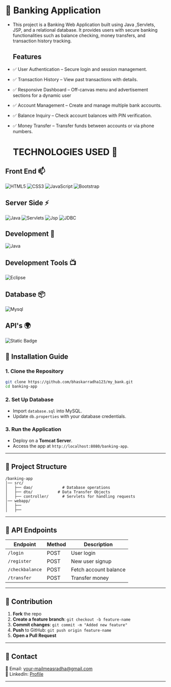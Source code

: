 # 🏦 Banking Application



- This project is a Banking Web Application built using Java ,Servlets, JSP, and a relational database. It provides users with secure banking functionalities such as balance checking, money transfers, and transaction history tracking.

  ## Features

- ✅ User Authentication – Secure login and session management.
- ✅ Transaction History – View past transactions with details.
- ✅ Responsive Dashboard – Off-canvas menu and advertisement sections for a dynamic user
- ✅ Account Management – Create and manage multiple bank accounts.
- ✅ Balance Inquiry – Check account balances with PIN verification.
- ✅ Money Transfer – Transfer funds between accounts or via phone numbers.

  # TECHNOLOGIES USED 📌

## Front End 📫

![HTML5](https://img.shields.io/static/v1?style=for-the-badge&message=HTML5&color=E34F26&logo=HTML5&logoColor=FFFFFF&label=)
![CSS3](https://img.shields.io/static/v1?style=for-the-badge&message=CSS3&color=1572B6&logo=CSS3&logoColor=FFFFFF&label=)
![JavaScript](https://img.shields.io/static/v1?style=for-the-badge&message=JavaScript&color=222222&logo=JavaScript&logoColor=F7DF1E&label=)
![Bootstrap](https://img.shields.io/static/v1?style=for-the-badge&message=Bootstrap&color=7952B3&logo=Bootstrap&logoColor=FFFFFF&label=)

## Server Side ⚡

![Java](https://img.shields.io/static/v1?style=for-the-badge&message=Java&color=007396&logo=java&logoColor=FFFFFF&label=)
![Servlets](https://img.shields.io/static/v1?style=for-the-badge&message=Servlets&color=7952B3&logo=Java&logoColor=FFFFFF&label=)
![Jsp](https://img.shields.io/static/v1?style=for-the-badge&message=Jsp&color=E34F26&logo=Java&logoColor=FFFFFF&label=)
![JDBC](https://img.shields.io/static/v1?style=for-the-badge&message=JDBC&color=222223&logo=jdbc&logoColor=FFFFFF&label=)



## Development 🔭

![Java](https://img.shields.io/static/v1?style=for-the-badge&message=Open+JDK+18&color=blue6&label=)

## Development Tools 📺

![Eclipse](https://img.shields.io/static/v1?style=for-the-badge&message=eclipse&color=007396&logo=eclipse&logoColor=FFFFFF&label=)

## Database 📦

![Mysql](https://img.shields.io/static/v1?style=for-the-badge&message=MySQL&color=7952B3&logo=mysql&logoColor=FFFFFF&label=)

## API's 🌍

![Static Badge](https://img.shields.io/badge/RozarPay%20-API-blue)










## 🚀 Installation Guide

### 1. Clone the Repository
```sh
git clone https://github.com/bhaskarradha123/my_bank.git
cd banking-app
```

### 2. Set Up Database
- Import `database.sql` into MySQL.  
- Update `db.properties` with your database credentials.  

### 3. Run the Application
- Deploy on a **Tomcat Server**.  
- Access the app at `http://localhost:8080/banking-app`.  

---

## 📂 Project Structure

```
/banking-app
│── src/
│   ├── dao/             # Database operations  
│   ├── dto/           # Data Transfer Objects  
│   ├── controller/      # Servlets for handling requests                  
│── webapp/
│   ├── 
│   ├── 
```

---

## 📝 API Endpoints

| Endpoint      | Method | Description          |
|--------------|--------|----------------------|
| `/login`     | POST   | User login          |
| `/register`  | POST   | New user signup     |
| `/checkbalance` | POST  | Fetch account balance |
| `/transfer`  | POST   | Transfer money      |

---

## 🤝 Contribution

1. **Fork** the repo  
2. **Create a feature branch**: `git checkout -b feature-name`  
3. **Commit changes**: `git commit -m "Added new feature"`  
4. **Push** to GitHub: `git push origin feature-name`  
5. **Open a Pull Request**  

---

## 📧 Contact
📩 Email: your-mailmeasradha@gmail.com  
🔗 LinkedIn: [Profile](https://linkedin.com/in/bhaskarradha13/)  

---


